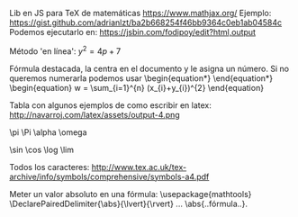 Lib en JS para TeX de matemáticas
https://www.mathjax.org/
Ejemplo: https://gist.github.com/adrianlzt/ba2b668254f46bb9364c0eb1ab04584c
Podemos ejecutarlo en: https://jsbin.com/fodipoy/edit?html,output



Método 'en línea':
$y^{2} = 4p + 7$


Fórmula destacada, la centra en el documento y le asigna un número. Si no queremos numerarla podemos usar \begin{equation*} \end{equation*}
\begin{equation}
  w = \sum_{i=1}^{n} (x_{i}+y_{i})^{2}
\end{equation}


Tabla con algunos ejemplos de como escribir en latex: http://navarroj.com/latex/assets/output-4.png


\pi
\Pi
\alpha
\omega

\sin
\cos
\log
\lim

Todos los caracteres: http://www.tex.ac.uk/tex-archive/info/symbols/comprehensive/symbols-a4.pdf


Meter un valor absoluto en una fórmula:
\usepackage{mathtools}
\DeclarePairedDelimiter{\abs}{\lvert}{\rvert} 
...
\abs{..fórmula..}.
